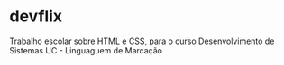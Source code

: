 # devflix
Trabalho escolar sobre HTML e CSS, para o curso Desenvolvimento de Sistemas UC - Linguaguem de Marcação

